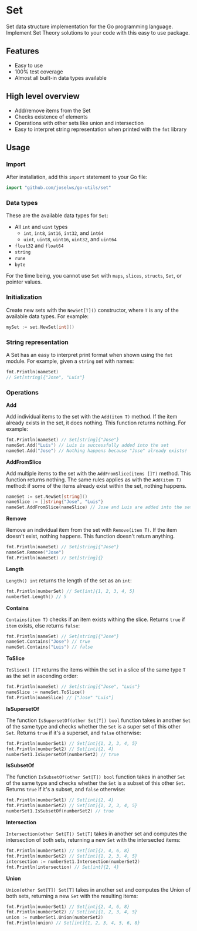 # Set

Set data structure implementation for the Go programming language. Implement Set Theory solutions to your code with this easy to use package.

## Features

- Easy to use
- 100% test coverage
- Almost all built-in data types available

## High level overview

- Add/remove items from the Set
- Checks existence of elements
- Operations with other sets like union and intersection
- Easy to interpret string representation when printed with the `fmt` library

## Usage

### Import

After installation, add this `import` statement to your Go file:

```Go
import "github.com/joselws/go-utils/set"
```

### Data types

These are the available data types for `Set`:

- All `int` and `uint` types
    - `int`, `int8`, `int16`, `int32`, and `int64`
    - `uint`, `uint8`, `uint16`, `uint32`, and `uint64`
- `float32` and `float64`
- `string`
- `rune`
- `byte`

For the time being, you cannot use `Set` with `maps`, `slices`, `structs`, `Set`, or pointer values.

### Initialization

Create new sets with the `NewSet[T]()` constructor, where `T` is any of the available data types. For example:

```Go
mySet := set.NewSet[int]()
```

### String representation

A Set has an easy to interpret print format when shown using the `fmt` module. For example, given a `string` set with names:

```Go
fmt.Println(nameSet)
// Set[string]{"Jose", "Luis"}
```

### Operations

**Add**

Add individual items to the set with the `Add(item T)` method. If the item already exists in the set, it does nothing. This function returns nothing. For example:

```Go
fmt.Println(nameSet) // Set[string]{"Jose"}
nameSet.Add("Luis") // Luis is successfully added into the set
nameSet.Add("Jose") // Nothing happens because "Jose" already exists!
```

**AddFromSlice**

Add multiple items to the set with the `AddFromSlice(items []T)` method. This function returns nothing. The same rules applies as with the `Add(item T)` method: if some of the items already exist within the set, nothing happens.

```Go
nameSet := set.NewSet[string]()
nameSlice := []string{"Jose", "Luis"}
nameSet.AddFromSlice(nameSlice) // Jose and Luis are added into the set
```

**Remove**

Remove an individual item from the set with `Remove(item T)`. If the item doesn't exist, nothing happens. This function doesn't return anything.

```Go
fmt.Println(nameSet) // Set[string]{"Jose"}
nameSet.Remove("Jose") 
fmt.Println(nameSet) // Set[string]{}
```

**Length**

`Length() int` returns the length of the set as an `int`:

```Go
fmt.Println(numberSet) // Set[int]{1, 2, 3, 4, 5}
numberSet.Length() // 5
```

**Contains**

`Contains(item T)` checks if an item exists withing the slice. Returns `true` if `item` exists, else returns `false`:

```Go
fmt.Println(nameSet) // Set[string]{"Jose"}
nameSet.Contains("Jose") // true
nameSet.Contains("Luis") // false
```

**ToSlice**

`ToSlice() []T` returns the items within the set in a slice of the same type `T` as the set in ascending order:

```Go
fmt.Println(nameSet) // Set[string]{"Jose", "Luis"}
nameSlice := nameSet.ToSlice()
fmt.Println(nameSlice) // ["Jose" "Luis"]
```

**IsSupersetOf**

The function `IsSupersetOf(other Set[T]) bool` function takes in another `Set` of the same type and checks whether the `Set` is a super set of this other `Set`. Returns `true` if it's a superset, and `false` otherwise:

```Go
fmt.Println(numberSet1) // Set[int]{1, 2, 3, 4, 5}
fmt.Println(numberSet2) // Set[int]{2, 4}
numberSet1.IsSupersetOf(numberSet2) // true
```

**IsSubsetOf**

The function `IsSubsetOf(other Set[T]) bool` function takes in another `Set` of the same type and checks whether the `Set` is a subset of this other `Set`. Returns `true` if it's a subset, and `false` otherwise:

```Go
fmt.Println(numberSet1) // Set[int]{2, 4}
fmt.Println(numberSet2) // Set[int]{1, 2, 3, 4, 5}
numberSet1.IsSubsetOf(numberSet2) // true
```

**Intersection**

`Intersection(other Set[T]) Set[T]` takes in another set and computes the intersection of both sets, returning a new `Set` with the intersected items:

```Go
fmt.Println(numberSet1) // Set[int]{2, 4, 6, 8}
fmt.Println(numberSet2) // Set[int]{1, 2, 3, 4, 5}
intersection := numberSet1.Intersection(numberSet2)
fmt.Println(intersection) // Set[int]{2, 4}
```

**Union**

`Union(other Set[T]) Set[T]` takes in another set and computes the Union of both sets, returning a new `Set` with the resulting items:

```Go
fmt.Println(numberSet1) // Set[int]{2, 4, 6, 8}
fmt.Println(numberSet2) // Set[int]{1, 2, 3, 4, 5}
union := numberSet1.Union(numberSet2)
fmt.Println(union) // Set[int]{1, 2, 3, 4, 5, 6, 8}
```
